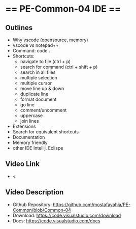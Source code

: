 # == PE-Common-04 IDE ==
## Outlines
- Why vscode (opensource, memory)
- vscode vs notepad++
- Command: code .
- Shortcuts:
  - navigate to file (ctrl + p)
  - search for command (ctrl + shift + p)
  - search in all files
  - multiple selection
  - multiple cursor
  - move line up & down
  - duplicate line
  - format document
  - go line
  - comment/uncomment
  - uppercase
  - join lines
- Extensions
- Search for equivalent shortcuts
- Documentation
- Memory friendly
- other IDE Intellij, Eclispe

## Video Link
- <<insert-video-link-here>

## Video Description
- Github Repository: https://github.com/mostafayahia/PE-Common/blob/Common-04
- Download: https://code.visualstudio.com/download
- Docs: https://code.visualstudio.com/docs